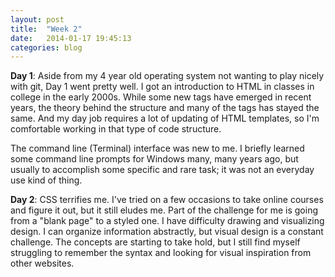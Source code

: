 ```yaml
---
layout: post
title:  "Week 2"
date:   2014-01-17 19:45:13
categories: blog
---
```


<strong>Day 1</strong>: Aside from my 4 year old operating system not wanting to play nicely with git, Day 1 went pretty well. I got an introduction to HTML in classes in college in the early 2000s. While some new tags have emerged in recent years, the theory behind the structure and many of the tags has stayed the same. And my day job requires a lot of updating of HTML templates, so I'm comfortable working in that type of code structure.

The command line (Terminal) interface was new to me. I briefly learned some command line prompts for Windows many, many years ago, but usually to accomplish some specific and rare task; it was not an everyday use kind of thing.

<strong>Day 2</strong>: CSS terrifies me. I've tried on a few occasions to take online courses and figure it out, but it still eludes me. Part of the challenge for me is going from a "blank page" to a styled one. I have difficulty drawing and visualizing design. I can organize information abstractly, but visual design is a constant challenge. The concepts are starting to take hold, but I still find myself struggling to remember the syntax and looking for visual inspiration from other websites.
